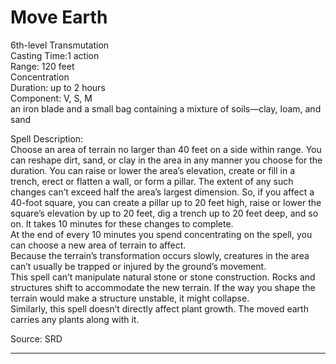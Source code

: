 # Move Earth
6th-level Transmutation<br>
Casting Time:1 action<br>
Range: 120 feet<br>
Concentration<br>
Duration: up to 2 hours<br>
Component: V, S, M<br>
an iron blade and a small bag containing a mixture of soils—clay, loam, and sand

Spell Description:<br>
Choose an area of terrain no larger than 40 feet on a side within range. You can reshape dirt, sand, or clay in the area in any manner you choose for the duration. You can raise or lower the area’s elevation, create or fill in a trench, erect or flatten a wall, or form a pillar. The extent of any such changes can’t exceed half the area’s largest dimension. So, if you affect a 40-foot square, you can create a pillar up to 20 feet high, raise or lower the square’s elevation by up to 20 feet, dig a trench up to 20 feet deep, and so on. It takes 10 minutes for these changes to complete.<br>At the end of every 10 minutes you spend concentrating on the spell, you can choose a new area of terrain to affect.<br>Because the terrain’s transformation occurs slowly, creatures in the area can’t usually be trapped or injured by the ground’s movement.<br>This spell can’t manipulate natural stone or stone construction. Rocks and structures shift to accommodate the new terrain. If the way you shape the terrain would make a structure unstable, it might collapse.<br>Similarly, this spell doesn’t directly affect plant growth. The moved earth carries any plants along with it.

Source: SRD

---